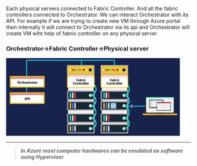 
Each physical servers connected to Fabric Controller. And all the fabric controllers connected to Orchestrator.
We can interact Orchestrator with its API.
For example if we are trying to create new VM through Azure portal then internally it will connect to Orchestrator via its api and  Orchestrator will create VM wiht help of fabric controller on any physical server

### Orchestrator->Fabric Controller->Physical server
![](../../RefImagesPrivate/Azure-How-Works.JPG)

---

> ***In Azure most computer hardwares can be emulated as software using Hyperviser***
